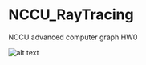 # NCCU_RayTracing
NCCU advanced computer graph HW0

![alt text](https://github.com/s0461117/NCCU_RayTracing/blob/main/results/default_out.png)
